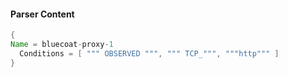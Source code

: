#### Parser Content
```Java
{
Name = bluecoat-proxy-1
  Conditions = [ """ OBSERVED """, """ TCP_""", """http""" ]
}
```
